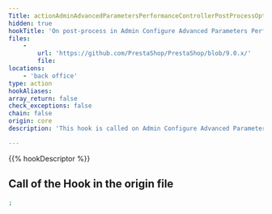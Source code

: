 ```yaml
---
Title: actionAdminAdvancedParametersPerformanceControllerPostProcessOptionalFeaturesBefore
hidden: true
hookTitle: 'On post-process in Admin Configure Advanced Parameters Performance Controller'
files:
    -
        url: 'https://github.com/PrestaShop/PrestaShop/blob/9.0.x/'
        file: 
locations:
    - 'back office'
type: action
hookAliases: 
array_return: false
check_exceptions: false
chain: false
origin: core
description: 'This hook is called on Admin Configure Advanced Parameters Performance post-process before processing the Optional Features form'

---
```


{{% hookDescriptor %}}

## Call of the Hook in the origin file

```php
;
```
